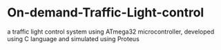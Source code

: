 # On-demand-Traffic-Light-control
a traffic light control system using ATmega32 microcontroller, developed using C language and simulated using Proteus
